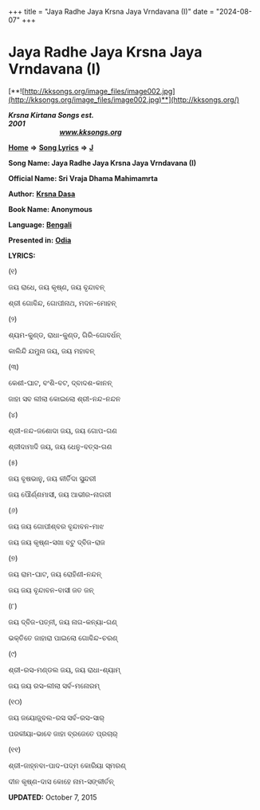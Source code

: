 +++
title = "Jaya Radhe Jaya Krsna Jaya Vrndavana (I)"
date = "2024-08-07"
+++

# Jaya Radhe Jaya Krsna Jaya Vrndavana (I)
[**![http://kksongs.org/image_files/image002.jpg](http://kksongs.org/image_files/image002.jpg)**](http://kksongs.org/)

**_Krsna Kirtana Songs est. 2001_**                                                                                                                                                 **_www.kksongs.org_**

[**Home**](http://kksongs.org/) **⇒** [**Song Lyrics**](http://kksongs.org/lyrics.html) **⇒** [**J**](http://kksongs.org/songs/song_j.html)

**Song Name: Jaya Radhe Jaya Krsna Jaya Vrndavana (I)**

**Official Name: Sri Vraja Dhama Mahimamrta**

**Author:** [**Krsna Dasa**](http://kksongs.org/authors/list/krsnadasa.html)

**Book Name: Anonymous**

**Language:** [**Bengali**](http://kksongs.org/language/list/bengali.html)

**Presented in:** [**Odia**](http://kksongs.org/unicode/odia.html) 

**LYRICS:**

(୧)

ଜୟ ରାଧେ, ଜୟ କୃଷ୍ଣ, ଜୟ ବୃନ୍ଦାବନ୍

ଶ୍ରୀ ଗୋବିନ୍ଦ, ଗୋପୀନାଥ, ମଦନ\-ମୋହନ୍

(୨)

ଶ୍ୟମ\-କୁଣ୍ଡ, ରାଧା\-କୁଣ୍ଡ, ଗିରି\-ଗୋବର୍ଧନ୍

କାଲିନ୍ଦି ଯମୁନା ଜୟ, ଜୟ ମହାବନ୍

(୩)

କେଶୀ\-ଘାଟ, ବଂଶି\-ବଟ, ଦ୍ବାଦଶ\-କାନନ୍

ଜାହା ସବ ଲୀଲା କୋଇଲୋ ଶ୍ରୀ\-ନନ୍ଦ\-ନନ୍ଦନ

(୪)

ଶ୍ରୀ\-ନନ୍ଦ\-ଜଶୋଦା ଜୟ, ଜୟ ଗୋପ\-ଗଣ

ଶ୍ରୀଦାମାଦି ଜୟ, ଜୟ ଧେନୁ\-ବତ୍ସ\-ଗଣ

(୫)

ଜୟ ବୃଷଭାନୁ, ଜୟ କୀର୍ତିଦା ସୁନ୍ଦରୀ

ଜୟ ପୌର୍ଣ୍ଣମାସୀ, ଜୟ ଆଭୀର\-ନାଗରୀ

(୬)

ଜୟ ଜୟ ଗୋପୀଶ୍ବର ବୃନ୍ଦାବନ\-ମାଝ

ଜୟ ଜୟ କୃଷ୍ଣ\-ସଖା ବଟୁ ଦ୍ବିଜ\-ରାଜ

(୭)

ଜୟ ରାମ\-ଘାଟ, ଜୟ ରୋହିଣୀ\-ନନ୍ଦନ୍

ଜୟ ଜୟ ବୃନ୍ଦାବନ\-ବାସୀ ଜତ ଜନ୍

(୮)

ଜୟ ଦ୍ବିଜ\-ପତ୍ନୀ, ଜୟ ନାଗ\-କନ୍ୟା\-ଗଣ୍

ଭକ୍ତିତେ ଜାହାରା ପାଇଲୋ ଗୋବିନ୍ଦ\-ଚରଣ୍

(୯)

ଶ୍ରୀ\-ରସ\-ମଣ୍ଡଲ ଜୟ, ଜୟ ରାଧା\-ଶ୍ୟାମ୍

ଜୟ ଜୟ ରସ\-ଲୀଲା ସର୍ବ\-ମନୋରମ୍

(୧୦)

ଜୟ ଜୟୋଜ୍ଜ୍ବଲ\-ରସ ସର୍ବ\-ରସ\-ସାର୍

ପରକୀୟା\-ଭାବେ ଜାହା ବ୍ରଜେତେ ପ୍ରଚାର୍

(୧୧)

ଶ୍ରୀ\-ଜାହ୍ନବା\-ପାଦ\-ପଦ୍ମ କୋରିୟା ସ୍ମରଣ୍

ଦୀନ କୃଷ୍ଣ\-ଦାସ କୋହେ ନାମ\-ସଙ୍କୀର୍ତନ୍

**UPDATED:** October 7, 2015